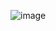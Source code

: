 ![image](https://user-images.githubusercontent.com/73323188/135564508-b33d24ed-8b07-413a-9189-c6dc6f99ea1c.png)



